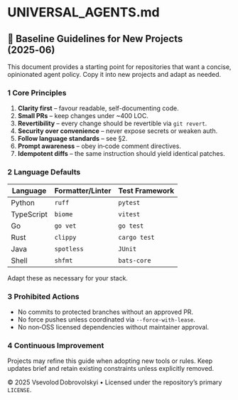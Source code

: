 # UNIVERSAL_AGENTS.md

## 🧠 Baseline Guidelines for New Projects (2025‑06)

This document provides a starting point for repositories that want a concise, opinionated agent policy. Copy it into new projects and adapt as needed.

### 1  Core Principles

1. **Clarity first** – favour readable, self-documenting code.
2. **Small PRs** – keep changes under ~400 LOC.
3. **Revertibility** – every change should be revertible via `git revert`.
4. **Security over convenience** – never expose secrets or weaken auth.
5. **Follow language standards** – see §2.
6. **Prompt awareness** – obey in‑code comment directives.
7. **Idempotent diffs** – the same instruction should yield identical patches.

### 2  Language Defaults

| Language  | Formatter/Linter | Test Framework |
|-----------|-----------------|----------------|
| Python    | `ruff`           | `pytest`       |
| TypeScript| `biome`          | `vitest`       |
| Go        | `go vet`        | `go test`      |
| Rust      | `clippy`        | `cargo test`   |
| Java      | `spotless`      | `JUnit`        |
| Shell     | `shfmt`         | `bats-core`    |

Adapt these as necessary for your stack.

### 3  Prohibited Actions

* No commits to protected branches without an approved PR.
* No force pushes unless coordinated via `--force-with-lease`.
* No non‑OSS licensed dependencies without maintainer approval.

### 4  Continuous Improvement

Projects may refine this guide when adopting new tools or rules. Keep updates brief and retain existing constraints unless explicitly removed.

© 2025 Vsevolod Dobrovolskyi • Licensed under the repository’s primary `LICENSE`.
